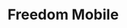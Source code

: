---
title: "Freedom Mobile"
url: /toronto/freedom-mobile-bloor-street-west-2/
shop: mobile phone
---